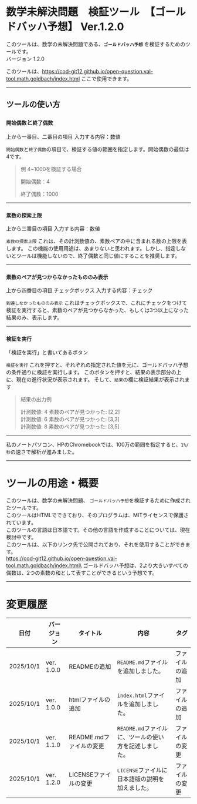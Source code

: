 # 数学未解決問題　検証ツール　【ゴールドバッハ予想】 Ver.1.2.0

このツールは、数学の未解決問題である、**`ゴールドバッハ予想`** を検証するためのツールです。\
バージョン 1.2.0

このツールは、https://cod-git12.github.io/open-question.val-tool.math.goldbach/index.html ここで使用できます。

---
## ツールの使い方

### `開始偶数`と`終了偶数`
上から一番目、二番目の項目
入力する内容：数値


`開始偶数`と`終了偶数`の項目で、検証する値の範囲を指定します。開始偶数の最低は4です。
>例 4~1000を検証する場合
>
>開始偶数：4
>
>終了偶数：1000

---
### `素数の探索上限`
上から三番目の項目
入力する内容：数値

`素数の探索上限` これは、その計測数値の、素数ペアの中に含まれる数の上限を表します。
この機能の使用用途は、あまりないと思われます。しかし、指定しないとツールは機能しないので、終了偶数と同じ値にすることを推奨します。

---
### `素数のペアが見つからなかったもののみ表示`
上から四番目の項目
チェックボックス
入力する内容：チェック

`到達しなかったもののみ表示` これはチェックボックスで、これにチェックをつけて検証を実行すると、素数のペアが見つからなかった、もしくは3つ以上になった結果のみ、表示します。

---
### `検証を実行`
「検証を実行」と書いてあるボタン

`検証を実行` これを押すと、それぞれの指定された値を元に、ゴールドバッハ予想の条件通りに検証を実行します。
このボタンを押すと、結果の表示部分の上に、現在の進行状況が表示されます。
そして、`結果`の欄に検証結果が表示されます

>結果の出力例
>
>計測数値: 4 素数のペアが見つかった: [2,2]\
>計測数値: 6 素数のペアが見つかった: [3,3]\
>計測数値: 8 素数のペアが見つかった: [3,5]

---
私のノートパソコン、HPのChromebookでは、100万の範囲を指定すると、`1%/秒`の速さで解析が進みました。


---
# ツールの用途・概要
このツールは、数学の未解決問題、 `ゴールドバッハ予想`を検証するために作成されたツールです。\
このツールはHTMLでできており、そのプログラムは、MITライセンスで保護されています。\
このツールの言語は日本語です。その他の言語を作成することについては、現在検討中です。\
このツールは、以下のリンク先で公開されており、それを使用することができます。\
https://cod-git12.github.io/open-question.val-tool.math.goldbach/index.html\
ゴールドバッハ予想は、2より大きいすべての偶数は、2つの素数の和として表すことができるという予想です。

---
# 変更履歴

|日付|バージョン|タイトル|内容|タグ|
|---|---|---|---|---|
|2025/10/1|ver. 1.0.0|READMEの追加|`README.md`ファイルを追加しました。|ファイルの追加|
|2025/10/1|ver. 1.0.0|htmlファイルの追加|`index.html`ファイルを追加しました。|ファイルの追加|
|2025/10/1|ver. 1.1.0|README.mdファイルの変更|`README.md`ファイルに、ツールの使い方を記述しました。|ファイルの変更|
|2025/10/1|ver. 1.2.0|LICENSEファイルの変更|`LICENSE`ファイルに日本語版の説明を加えました。|ファイルの変更|
